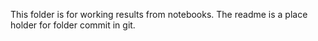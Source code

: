 This folder is for working results from notebooks. The readme is a place holder for folder commit in git.